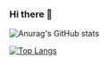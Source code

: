 ### Hi there 👋

![Anurag's GitHub stats](https://github-readme-stats.vercel.app/api?username=dsordes37&show_icons=true&theme=transparent)

[![Top Langs](https://github-readme-stats.vercel.app/api/top-langs/?username=dsordes37&layout=donut&theme=transparent)](https://github.com/dsordes37/github-readme-stats/)

<!--
**dsordes37/dsordes37** is a ✨ _special_ ✨ repository because its `README.md` (this file) appears on your GitHub profile.

Here are some ideas to get you started:

- 🔭 I’m currently working on ...
- 🌱 I’m currently learning ...
- 👯 I’m looking to collaborate on ...
- 🤔 I’m looking for help with ...
- 💬 Ask me about ...
- 📫 How to reach me: ...
- 😄 Pronouns: ...
- ⚡ Fun fact: ...
-->
